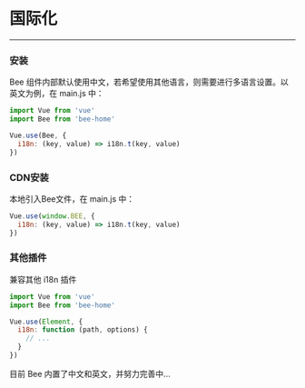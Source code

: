 # 国际化

----

### 安装

Bee 组件内部默认使用中文，若希望使用其他语言，则需要进行多语言设置。以英文为例，在 main.js 中：

```js
import Vue from 'vue'
import Bee from 'bee-home'

Vue.use(Bee, {
  i18n: (key, value) => i18n.t(key, value)
})
```

### CDN安装

本地引入Bee文件，在 main.js 中：

```js
Vue.use(window.BEE, {
  i18n: (key, value) => i18n.t(key, value)
})
```

### 其他插件

兼容其他 i18n 插件

```js
import Vue from 'vue'
import Bee from 'bee-home'

Vue.use(Element, {
  i18n: function (path, options) {
    // ...
  }
})
```

目前 Bee 内置了中文和英文，并努力完善中...

